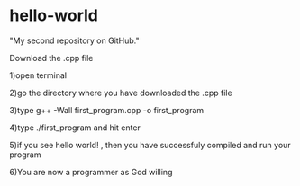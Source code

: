 # hello-world
"My second repository on GitHub."

Download the .cpp file 

1)open terminal 

2)go the directory where you have downloaded the .cpp file

3)type g++ -Wall first_program.cpp -o first_program  


4)type ./first_program and hit enter

5)if you see hello world! , then you have successfuly compiled and run your program

6)You are now a programmer as God willing

